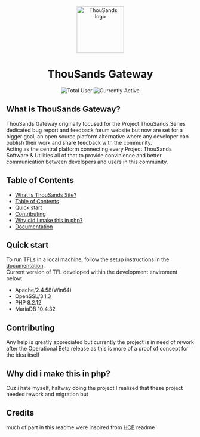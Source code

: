 <div align="center">
  <picture>
    <source media="(prefers-color-scheme: dark)" srcset="#">
    <img src="#" width="126" alt="ThouSands logo">
  </picture>
  <h1>ThouSands Gateway</h1>

  ![Total User](https://) ![Currently Active](https://)

</div>

## What is ThouSands Gateway?
ThouSands Gateway originally focused for the Project ThouSands Series dedicated bug report and feedback forum website but now are set for a bigger goal, an open source platform alternative where any developer can publish their work and share feedback with the community.
<br>
Acting as the central platform connecting every Project ThouSands Software & Utilities all of that to provide convinience and better communication between developers and users in this community.


## Table of Contents

- [What is ThouSands Site?](#What-is-ThouSands-Site?)
- [Table of Contents](#table-of-contents)
- [Quick start](#Quick-start)
- [Contributing](#Contributing)
- [Why did i make this in php?](#Why-did-i-make-this-in-php?)
- [Documentation](https://github.com/NNRVINTAGE/ThouSands-Forum/blob/main/dev-docs/)

## Quick start
To run TFLs in a local machine, follow the setup instructions in the [documentation](https://github.com/NNRVINTAGE/ThouSands-Forum/blob/main/dev-docs/).<br>
Current version of TFL developed within the development enviroment below:
- Apache/2.4.58(Win64)
- OpenSSL/3.1.3
- PHP 8.2.12
- MariaDB 10.4.32

## Contributing
Any help is greatly appreciated but currently the project is in need of rework after the Operational Beta release as this is more of a proof of concept for the idea itself

## Why did i make this in php?
Cuz i hate myself, halfway doing the project I realized that these project needed rework and migration but

## Credits
much of part in this readme were inspired from [HCB](https://github.com/hackclub/hcb) readme